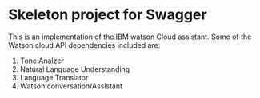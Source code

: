 # Skeleton project for Swagger 
This is an implementation of the IBM watson Cloud assistant. Some of the Watson cloud API dependencies included are:
  1. Tone Analzer
  2. Natural Language Understanding
  3. Language Translator
  4. Watson conversation/Assistant 

